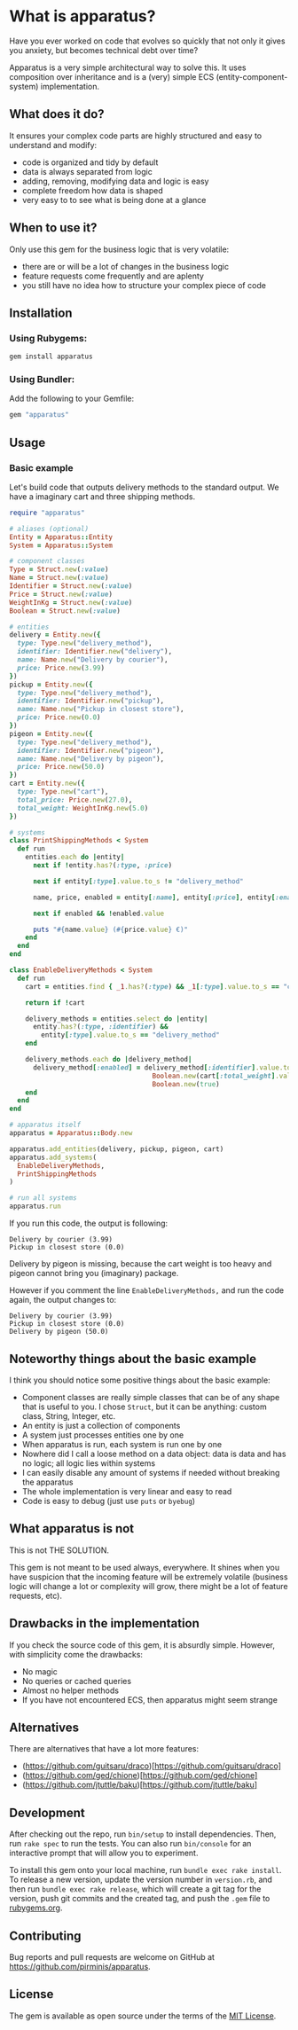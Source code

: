 # What is apparatus?

Have you ever worked on code that evolves so quickly that not only it gives you anxiety, but becomes technical debt over time?

Apparatus is a very simple architectural way to solve this. It uses composition over inheritance and is a (very) simple ECS (entity-component-system) implementation.

## What does it do?

It ensures your complex code parts are highly structured and easy to understand and modify:
- code is organized and tidy by default
- data is always separated from logic
- adding, removing, modifying data and logic is easy
- complete freedom how data is shaped
- very easy to to see what is being done at a glance

## When to use it?

Only use this gem for the business logic that is very volatile:
- there are or will be a lot of changes in the business logic
- feature requests come frequently and are aplenty
- you still have no idea how to structure your complex piece of code

## Installation

### Using Rubygems:

```sh
gem install apparatus
```

### Using Bundler:

Add the following to your Gemfile:

```sh
gem "apparatus"
```

## Usage

### Basic example

Let's build code that outputs delivery methods to the standard output. We have a imaginary cart and three shipping methods.

```ruby
require "apparatus"

# aliases (optional)
Entity = Apparatus::Entity
System = Apparatus::System

# component classes
Type = Struct.new(:value)
Name = Struct.new(:value)
Identifier = Struct.new(:value)
Price = Struct.new(:value)
WeightInKg = Struct.new(:value)
Boolean = Struct.new(:value)

# entities
delivery = Entity.new({
  type: Type.new("delivery_method"),
  identifier: Identifier.new("delivery"),
  name: Name.new("Delivery by courier"),
  price: Price.new(3.99)
})
pickup = Entity.new({
  type: Type.new("delivery_method"),
  identifier: Identifier.new("pickup"),
  name: Name.new("Pickup in closest store"),
  price: Price.new(0.0)
})
pigeon = Entity.new({
  type: Type.new("delivery_method"),
  identifier: Identifier.new("pigeon"),
  name: Name.new("Delivery by pigeon"),
  price: Price.new(50.0)
})
cart = Entity.new({
  type: Type.new("cart"),
  total_price: Price.new(27.0),
  total_weight: WeightInKg.new(5.0)
})

# systems
class PrintShippingMethods < System
  def run
    entities.each do |entity|
      next if !entity.has?(:type, :price)

      next if entity[:type].value.to_s != "delivery_method"

      name, price, enabled = entity[:name], entity[:price], entity[:enabled]

      next if enabled && !enabled.value

      puts "#{name.value} (#{price.value} €)"
    end
  end
end

class EnableDeliveryMethods < System
  def run
    cart = entities.find { _1.has?(:type) && _1[:type].value.to_s == "cart" }

    return if !cart

    delivery_methods = entities.select do |entity|
      entity.has?(:type, :identifier) &&
        entity[:type].value.to_s == "delivery_method"
    end

    delivery_methods.each do |delivery_method|
      delivery_method[:enabled] = delivery_method[:identifier].value.to_s == "pigeon" ?
                                    Boolean.new(cart[:total_weight].value < 0.1) :
                                    Boolean.new(true)
    end
  end
end

# apparatus itself
apparatus = Apparatus::Body.new

apparatus.add_entities(delivery, pickup, pigeon, cart)
apparatus.add_systems(
  EnableDeliveryMethods,
  PrintShippingMethods
)

# run all systems
apparatus.run
```

If you run this code, the output is following:
```
Delivery by courier (3.99)
Pickup in closest store (0.0)
```

Delivery by pigeon is missing, because the cart weight is too heavy and pigeon cannot bring you (imaginary) package.

However if you comment the line `EnableDeliveryMethods,` and run the code again, the output changes to:
```
Delivery by courier (3.99)
Pickup in closest store (0.0)
Delivery by pigeon (50.0)
```

## Noteworthy things about the basic example

I think you should notice some positive things about the basic example:
- Component classes are really simple classes that can be of any shape that is useful to you. I chose `Struct`, but it can be anything: custom class, String, Integer, etc.
- An entity is just a collection of components
- A system just processes entities one by one
- When apparatus is run, each system is run one by one
- Nowhere did I call a loose method on a data object: data is data and has no logic; all logic lies within systems
- I can easily disable any amount of systems if needed without breaking the apparatus
- The whole implementation is very linear and easy to read
- Code is easy to debug (just use `puts` or `byebug`)

## What apparatus is not

This is not THE SOLUTION.

This gem is not meant to be used always, everywhere. It shines when you have suspicion that the incoming feature will be extremely volatile (business logic will change a lot or complexity will grow, there might be a lot of feature requests, etc).

## Drawbacks in the implementation

If you check the source code of this gem, it is absurdly simple. However, with simplicity come the drawbacks:
- No magic
- No queries or cached queries
- Almost no helper methods
- If you have not encountered ECS, then apparatus might seem strange

## Alternatives

There are alternatives that have a lot more features:
- (https://github.com/guitsaru/draco)[https://github.com/guitsaru/draco]
- (https://github.com/ged/chione)[https://github.com/ged/chione]
- (https://github.com/jtuttle/baku)[https://github.com/jtuttle/baku]

## Development

After checking out the repo, run `bin/setup` to install dependencies. Then, run `rake spec` to run the tests. You can also run `bin/console` for an interactive prompt that will allow you to experiment.

To install this gem onto your local machine, run `bundle exec rake install`. To release a new version, update the version number in `version.rb`, and then run `bundle exec rake release`, which will create a git tag for the version, push git commits and the created tag, and push the `.gem` file to [rubygems.org](https://rubygems.org).

## Contributing

Bug reports and pull requests are welcome on GitHub at https://github.com/pirminis/apparatus.

## License

The gem is available as open source under the terms of the [MIT License](https://opensource.org/licenses/MIT).

